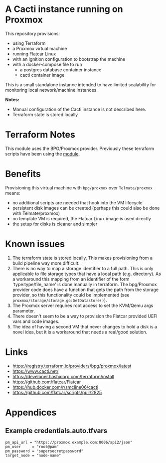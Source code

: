 # A Cacti instance running on Proxmox

This repository provisions:
  - using Terraform
  - a Proxmox virtual machine
  - running Flatcar Linux
  - with an ignition configuration to bootstrap the machine
  - with a docker-compose file to run
    - a postgres database container instance
    - cacti container image

This is a small standalone instance intended to have limited scalability for
monitoring local network/machine instances.

**Notes:** 
 - Manual configuration of the Cacti instance is not described here.
 - Terraform state is stored locally

# Terraform Notes

This module uses the BPG/Proxmox provider. Previously these terraform scripts have been using the
[module](https://github.com/lucidsolns/terraform-flatcar-ignition-proxmox).

# Benefits

Provisioning this virtual machine with `bpg/proxmox` over `Telmate/proxmox` means:

- no additional scripts are needed that hook into the VM lifecycle
- persistent disk images can be created (perhaps this could also be done with Telmate/proxmox)
- no template VM is required, the Flatcar Linux image is used directly
- the setup for disks is cleaner and simpler

# Known issues

1. The terraform state is stored locally. This makes provisioning from a build pipeline
   way more difficult.
1. There is no way to map a storage identifier to a full path. This is only applicable
   to file storage types that have a local path (e.g. directory). As a workaround this mapping
   from an identifier of the form 'type:type/file_name' is done manually in terraform.
   The bpg/Proxmox provider code does have a function that gets the path from the storage
   provider, so this functionality could be implemented (see `proxmox/storage/storage.go:GetDatastore()`).
2. The Proxmox server requires root access to set the KVM/Qemu args parameter.
3. There doesn't seem to be a way to provision the Flatcar provided UEFI vars and code images.
4. The idea of having a second VM that never changes to hold a disk is a novel idea, but it
   is a workaround that needs a real/good solution.

# Links

 - https://registry.terraform.io/providers/bpg/proxmox/latest
 - https://www.cacti.net/ 
 - https://developer.hashicorp.com/terraform/install
 - https://github.com/flatcar/Flatcar
 - https://hub.docker.com/r/smcline06/cacti
 - https://github.com/flatcar/scripts/pull/2825

# Appendices

## Example credentials.auto.tfvars

```properties
pm_api_url = "https://proxmox.example.com:8006/api2/json"
pm_user     = "root@pam"
pm_password = "supersecretpassword"
target_node = "node-name"
```